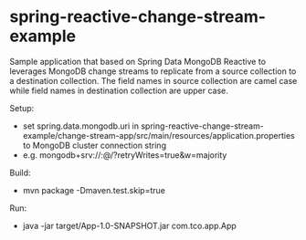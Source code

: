 # spring-reactive-change-stream-example

Sample application that based on Spring Data MongoDB Reactive to leverages MongoDB change streams to replicate from a source collection to a destination collection.
The field names in source collection are camel case while field names in destination collection are upper case. 

Setup:
- set spring.data.mongodb.uri in spring-reactive-change-stream-example/change-stream-app/src/main/resources/application.properties to MongoDB cluster connection string 
- e.g. mongodb+srv://<username>:<password>@<cluster>/?retryWrites=true&w=majority

Build:
- mvn package -Dmaven.test.skip=true

Run: 
- java -jar target/App-1.0-SNAPSHOT.jar com.tco.app.App